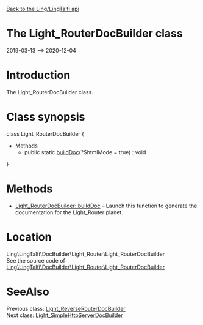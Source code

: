 [Back to the Ling/LingTalfi api](https://github.com/lingtalfi/LingTalfi/blob/master/doc/api/Ling/LingTalfi.md)



The Light_RouterDocBuilder class
================
2019-03-13 --> 2020-12-04






Introduction
============

The Light_RouterDocBuilder class.



Class synopsis
==============


class <span class="pl-k">Light_RouterDocBuilder</span>  {

- Methods
    - public static [buildDoc](https://github.com/lingtalfi/LingTalfi/blob/master/doc/api/Ling/LingTalfi/DocBuilder/Light_Router/Light_RouterDocBuilder/buildDoc.md)(?$htmlMode = true) : void

}






Methods
==============

- [Light_RouterDocBuilder::buildDoc](https://github.com/lingtalfi/LingTalfi/blob/master/doc/api/Ling/LingTalfi/DocBuilder/Light_Router/Light_RouterDocBuilder/buildDoc.md) &ndash; Launch this function to generate the documentation for the Light_Router planet.





Location
=============
Ling\LingTalfi\DocBuilder\Light_Router\Light_RouterDocBuilder<br>
See the source code of [Ling\LingTalfi\DocBuilder\Light_Router\Light_RouterDocBuilder](https://github.com/lingtalfi/LingTalfi/blob/master/DocBuilder/Light_Router/Light_RouterDocBuilder.php)



SeeAlso
==============
Previous class: [Light_ReverseRouterDocBuilder](https://github.com/lingtalfi/LingTalfi/blob/master/doc/api/Ling/LingTalfi/DocBuilder/Light_ReverseRouter/Light_ReverseRouterDocBuilder.md)<br>Next class: [Light_SimpleHttpServerDocBuilder](https://github.com/lingtalfi/LingTalfi/blob/master/doc/api/Ling/LingTalfi/DocBuilder/Light_SimpleHttpServer/Light_SimpleHttpServerDocBuilder.md)<br>
